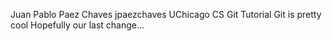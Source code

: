 Juan Pablo Paez Chaves       jpaezchaves
UChicago CS Git Tutorial
Git is pretty cool
Hopefully our last change...
